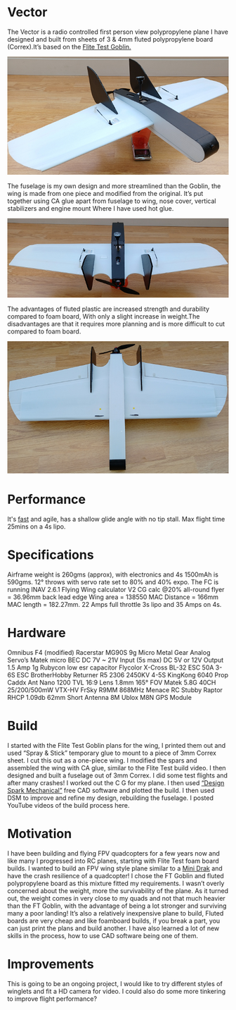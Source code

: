 # Vector
The Vector is a radio controlled first person view polypropylene plane I have designed and built from sheets 
of 3 & 4mm fluted polypropylene board (Correx).It’s based on the [Flite Test Goblin.](https://www.youtube.com/watch?v=2-Z3un-X16U) 




![](Images/VectorSP700x372.png)

The fuselage is my own design and more streamlined than the Goblin, the wing is made
from one piece and modified from the original.
It’s put together using CA glue apart from fuselage to wing, nose cover, vertical stabilizers and engine mount
Where I have used hot glue. 


![](Images/VectorRP700x250.png)

The advantages of fluted plastic are increased strength and durability compared to foam board, 
With only a slight increase in weight.The disadvantages are that it requires more planning and is more difficult to cut compared to foam board.


![](Images/VectorBP700x417.png)

# Performance

It's [fast](https://www.youtube.com/watch?v=4V25RjghhR8&t=13s) and agile, has a shallow glide angle with no tip stall. Max flight time 25mins on a 4s lipo.

# Specifications

Airframe weight is 260gms (approx), with electronics and 4s 1500mAh is 590gms.
12° throws with servo rate set to 80% and 40% expo.
The FC is running INAV 2.6.1
Flying Wing calculator V2
CG calc @20% all-round flyer = 36.96mm back lead edge
Wing area = 138550
MAC Distance = 166mm
MAC length = 182.27mm.
22 Amps full throttle  3s lipo and 35 Amps on 4s.

# Hardware

Omnibus F4   (modified)
Racerstar MG90S 9g Micro Metal Gear Analog Servo’s
Matek micro BEC     DC 7V ~ 21V Input (5s max) DC 5V or 12V Output 1.5 Amp 1g
Rubycon low esr capacitor
Flycolor X-Cross BL-32 ESC 50A 3-6S ESC
BrotherHobby Returner R5 2306 2450KV 4-5S
KingKong 6040 Prop
Caddx Ant Nano 1200 TVL 16:9 Lens 1.8mm 165° FOV
Matek 5.8G 40CH 25/200/500mW VTX-HV
FrSky R9MM 868MHz 
Menace RC Stubby Raptor RHCP 1.09db 62mm Short Antenna 
8M Ublox M8N GPS Module

# Build

I started with the Flite Test Goblin plans for the wing, I printed them out and used “Spray & Stick” temporary glue to mount to a piece of 3mm Correx sheet. I cut this out as a one-piece wing.
I modified the spars and assembled the wing with CA glue, similar to the Flite Test build video.
I then designed and built a fuselage out of 3mm Correx. I did some test flights and after many crashes! I worked out the C G for my plane. I then used  [“Design Spark Mechanical”](https://www.rs-online.com/designspark/mechanical-software) free CAD software and plotted the build. I then used DSM to improve and refine my design, rebuilding the fuselage. I posted YouTube videos of the build process here.

# Motivation

I have been building and flying FPV quadcopters for a few years now and like many I progressed into RC planes, starting with Flite Test foam board builds.
I wanted to build an FPV wing style plane similar to a [Mini Drak](https://www.youtube.com/watch?v=hlEd-lXy8Zg) and have the crash resilience of a quadcopter! I chose the FT Goblin and fluted polypropylene board as this mixture fitted my requirements. I wasn’t overly concerned about the weight, more the survivability of the plane.
As it turned out, the weight comes in very close to my quads and not that much heavier than the FT Goblin, with the advantage of being a lot stronger and surviving many a poor landing!
It’s also a relatively inexpensive plane to build, Fluted boards are very cheap and like foamboard 
builds, if you break a part, you can just print the plans and build another.
I have also learned a lot of new skills in the process, how to use CAD software being one of them.

# Improvements

This is going to be an ongoing project, I would like to try different styles of winglets and fit a HD camera for video. I could also do some more tinkering to improve flight performance?
